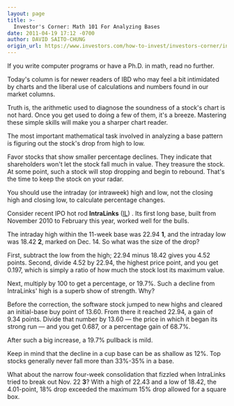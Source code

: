 ```yaml
---
layout: page
title: >-
  Investor's Corner: Math 101 For Analyzing Bases
date: 2011-04-19 17:12 -0700
author: DAVID SAITO-CHUNG
origin_url: https://www.investors.com/how-to-invest/investors-corner/investors-corner-math-101-for-analyzing-bases
---
```





If you write computer programs or have a Ph.D. in math, read no further.

  

Today's column is for newer readers of IBD who may feel a bit intimidated by charts and the liberal use of calculations and numbers found in our market columns.

  

Truth is, the arithmetic used to diagnose the soundness of a stock's chart is not hard. Once you get used to doing a few of them, it's a breeze. Mastering these simple skills will make you a sharper chart reader.

  

The most important mathematical task involved in analyzing a base pattern is figuring out the stock's drop from high to low.

  

Favor stocks that show smaller percentage declines. They indicate that shareholders won't let the stock fall much in value. They treasure the stock. At some point, such a stock will stop dropping and begin to rebound. That's the time to keep the stock on your radar.

  

You should use the intraday (or intraweek) high and low, not the closing high and closing low, to calculate percentage changes.

  

Consider recent IPO hot rod **IntraLinks** ([IL](https://research.investors.com/quote.aspx?symbol=IL)) . Its first long base, built from November 2010 to February this year, worked well for the bulls.

  

The intraday high within the 11-week base was 22.94 **1**, and the intraday low was 18.42 **2**, marked on Dec. 14. So what was the size of the drop?

  

First, subtract the low from the high; 22.94 minus 18.42 gives you 4.52 points. Second, divide 4.52 by 22.94, the highest price point, and you get 0.197, which is simply a ratio of how much the stock lost its maximum value.

  

Next, multiply by 100 to get a percentage, or 19.7%. Such a decline from IntraLinks' high is a superb show of strength. Why?

  

Before the correction, the software stock jumped to new highs and cleared an initial-base buy point of 13.60. From there it reached 22.94, a gain of 9.34 points. Divide that number by 13.60 — the price in which it began its strong run — and you get 0.687, or a percentage gain of 68.7%.

  

After such a big increase, a 19.7% pullback is mild.

  

Keep in mind that the decline in a cup base can be as shallow as 12%. Top stocks generally never fall more than 33%-35% in a base.

  

What about the narrow four-week consolidation that fizzled when IntraLinks tried to break out Nov. 22 **3**? With a high of 22.43 and a low of 18.42, the 4.01-point, 18% drop exceeded the maximum 15% drop allowed for a square box.




